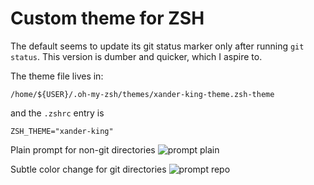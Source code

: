 # Custom theme for ZSH

The default seems to update its git status marker only after running `git status`. This version is dumber and quicker, which I aspire to.

The theme file lives in:

`/home/${USER}/.oh-my-zsh/themes/xander-king-theme.zsh-theme`

and the `.zshrc` entry is

`ZSH_THEME="xander-king"`

Plain prompt for non-git directories
![prompt plain](https://user-images.githubusercontent.com/6367213/199592276-502e816c-5172-414e-9d06-3352dfda9fbd.png)

Subtle color change for git directories
![prompt repo](https://user-images.githubusercontent.com/6367213/199592350-7844ce7c-c22f-405a-9c6a-b774885b7e80.png)
